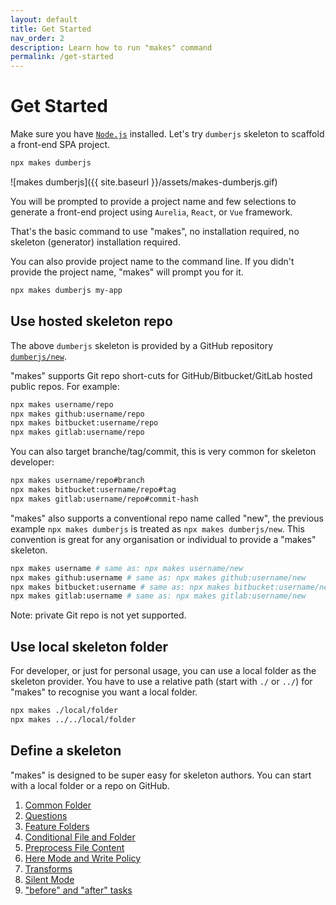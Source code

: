 ```yaml
---
layout: default
title: Get Started
nav_order: 2
description: Learn how to run "makes" command
permalink: /get-started
---
```


# Get Started

Make sure you have [`Node.js`](https://nodejs.org) installed. Let's try `dumberjs` skeleton to scaffold a front-end SPA project.

```bash
npx makes dumberjs
```

![makes dumberjs]({{ site.baseurl }}/assets/makes-dumberjs.gif)

You will be prompted to provide a project name and few selections to generate a front-end project using `Aurelia`, `React`, or `Vue` framework.

That's the basic command to use "makes", no installation required, no skeleton (generator) installation required.

You can also provide project name to the command line. If you didn't provide the project name, "makes" will prompt you for it.

```bash
npx makes dumberjs my-app
```

## Use hosted skeleton repo

The above `dumberjs` skeleton is provided by a GitHub repository [`dumberjs/new`](https://github.com/dumberjs/new).

"makes" supports Git repo short-cuts for GitHub/Bitbucket/GitLab hosted public repos. For example:

```bash
npx makes username/repo
npx makes github:username/repo
npx makes bitbucket:username/repo
npx makes gitlab:username/repo
```

You can also target branche/tag/commit, this is very common for skeleton developer:

```bash
npx makes username/repo#branch
npx makes bitbucket:username/repo#tag
npx makes gitlab:username/repo#commit-hash
```

"makes" also supports a conventional repo name called "new", the previous example `npx makes dumberjs` is treated as `npx makes dumberjs/new`. This convention is great for any organisation or individual to provide a "makes" skeleton.

```bash
npx makes username # same as: npx makes username/new
npx makes github:username # same as: npx makes github:username/new
npx makes bitbucket:username # same as: npx makes bitbucket:username/new
npx makes gitlab:username # same as: npx makes gitlab:username/new
```

Note: private Git repo is not yet supported.

## Use local skeleton folder

For developer, or just for personal usage, you can use a local folder as the skeleton provider. You have to use a relative path (start with `./` or `../`) for "makes" to recognise you want a local folder.

```bash
npx makes ./local/folder
npx makes ../../local/folder
```

## Define a skeleton

"makes" is designed to be super easy for skeleton authors. You can start with a local folder or a repo on GitHub.

1. [Common Folder](common-folder)
2. [Questions](questions)
3. [Feature Folders](feature-folders)
4. [Conditional File and Folder](conditional-file-and-folder)
5. [Preprocess File Content](preprocess-file-content)
6. [Here Mode and Write Policy](here-mode-and-write-policy)
7. [Transforms](transforms)
8. [Silent Mode](silent-mode)
9. ["before" and "after" tasks](before-and-after-tasks)

